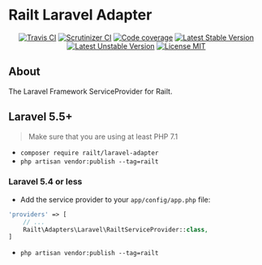 # Railt Laravel Adapter

<p align="center">
    <a href="https://travis-ci.org/railt/laravel-adapter"><img src="https://travis-ci.org/railt/laravel-adapter.svg?branch=master&" alt="Travis CI" /></a>
    <a href="https://scrutinizer-ci.com/g/railt/laravel-adapter/?branch=master"><img src="https://scrutinizer-ci.com/g/railt/laravel-adapter/badges/quality-score.png?b=master&" alt="Scrutinizer CI" /></a>
    <a href="https://scrutinizer-ci.com/g/railt/laravel-adapter/?branch=master"><img src="https://scrutinizer-ci.com/g/railt/laravel-adapter/badges/coverage.png?b=master&" alt="Code coverage" /></a>
    <a href="https://packagist.org/packages/railt/laravel-adapter"><img src="https://poser.pugx.org/railt/laravel-adapter/version?" alt="Latest Stable Version"></a>
    <a href="https://packagist.org/packages/railt/laravel-adapter"><img src="https://poser.pugx.org/railt/laravel-adapter/v/unstable?" alt="Latest Unstable Version"></a>
    <a href="https://raw.githubusercontent.com/railt/laravel-adapter/master/LICENSE"><img src="https://poser.pugx.org/railt/laravel-adapter/license?" alt="License MIT"></a>
</p>

## About

The Laravel Framework ServiceProvider for Railt.

## Laravel 5.5+

> Make sure that you are using at least PHP 7.1

- `composer require railt/laravel-adapter`
- `php artisan vendor:publish --tag=railt`

### Laravel 5.4 or less

- Add the service provider to your `app/config/app.php` file:
```php
'providers' => [
    // ...
    Railt\Adapters\Laravel\RailtServiceProvider::class,
]
```

- `php artisan vendor:publish --tag=railt`
